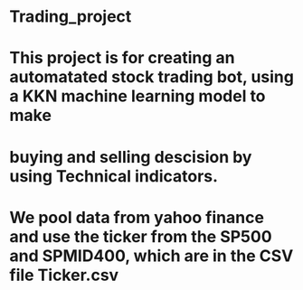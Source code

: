 # Trading_project

# This project is for creating an automatated stock trading bot, using a KKN machine learning model to make 
# buying and selling descision by using Technical indicators.

# We pool data from yahoo finance and use the ticker from the SP500 and SPMID400, which are in the CSV file Ticker.csv
